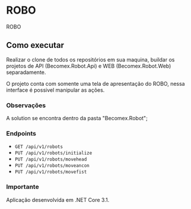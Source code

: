 # ROBO
ROBO

## Como executar

Realizar o clone de todos os repositórios em sua maquina, buildar os projetos de API (Becomex.Robot.Api) e WEB (Becomex.Robot.Web) separadamente.

O projeto conta com somente uma tela de apresentação do ROBO, nessa interface é possivel manipular as ações.


### Observações
A solution se encontra dentro da pasta "Becomex.Robot";

### Endpoints

* `GET /api/v1/robots`
* `PUT /api/v1/robots/initialize`
* `PUT /api/v1/robots/movehead`
* `PUT /api/v1/robots/moveancon`
* `PUT /api/v1/robots/movefist`

### Importante
Aplicação desenvolvida em .NET Core 3.1.